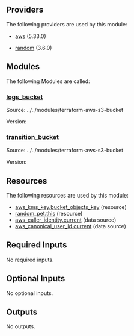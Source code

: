 ## Providers

The following providers are used by this module:

- <a name="provider_aws"></a> [aws](#provider_aws) (5.33.0)

- <a name="provider_random"></a> [random](#provider_random) (3.6.0)

## Modules

The following Modules are called:

### <a name="module_logs_bucket"></a> [logs_bucket](#module_logs_bucket)

Source: ../../modules/terraform-aws-s3-bucket

Version:

### <a name="module_transition_bucket"></a> [transition_bucket](#module_transition_bucket)

Source: ../../modules/terraform-aws-s3-bucket

Version:

## Resources

The following resources are used by this module:

- [aws_kms_key.bucket_objects_key](https://registry.terraform.io/providers/hashicorp/aws/latest/docs/resources/kms_key) (resource)
- [random_pet.this](https://registry.terraform.io/providers/hashicorp/random/latest/docs/resources/pet) (resource)
- [aws_caller_identity.current](https://registry.terraform.io/providers/hashicorp/aws/latest/docs/data-sources/caller_identity) (data source)
- [aws_canonical_user_id.current](https://registry.terraform.io/providers/hashicorp/aws/latest/docs/data-sources/canonical_user_id) (data source)

## Required Inputs

No required inputs.

## Optional Inputs

No optional inputs.

## Outputs

No outputs.
